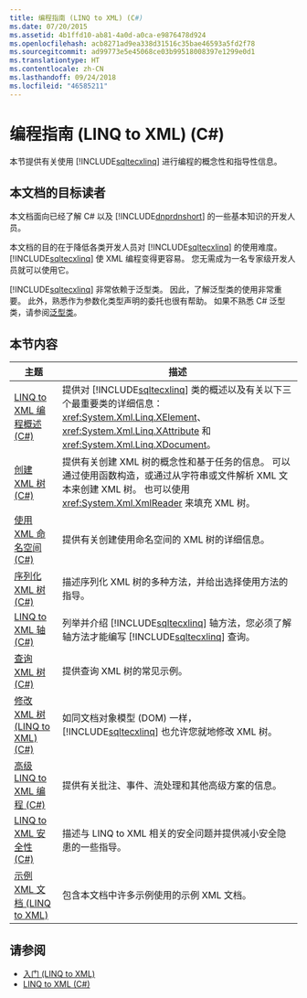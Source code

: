 ```yaml
---
title: 编程指南 (LINQ to XML) (C#)
ms.date: 07/20/2015
ms.assetid: 4b1ffd10-ab81-4a0d-a0ca-e9876478d924
ms.openlocfilehash: acb8271ad9ea338d31516c35bae46593a5fd2f78
ms.sourcegitcommit: ad99773e5e45068ce03b99518008397e1299e0d1
ms.translationtype: HT
ms.contentlocale: zh-CN
ms.lasthandoff: 09/24/2018
ms.locfileid: "46585211"
---
```

# <a name="programming-guide-linq-to-xml-c"></a>编程指南 (LINQ to XML) (C#)
本节提供有关使用 [!INCLUDE[sqltecxlinq](~/includes/sqltecxlinq-md.md)] 进行编程的概念性和指导性信息。  
  
## <a name="who-should-read-this-documentation"></a>本文档的目标读者  
 本文档面向已经了解 C# 以及 [!INCLUDE[dnprdnshort](~/includes/dnprdnshort-md.md)] 的一些基本知识的开发人员。  
  
 本文档的目的在于降低各类开发人员对 [!INCLUDE[sqltecxlinq](~/includes/sqltecxlinq-md.md)] 的使用难度。 [!INCLUDE[sqltecxlinq](~/includes/sqltecxlinq-md.md)] 使 XML 编程变得更容易。 您无需成为一名专家级开发人员就可以使用它。  
  
 [!INCLUDE[sqltecxlinq](~/includes/sqltecxlinq-md.md)] 非常依赖于泛型类。 因此，了解泛型类的使用非常重要。 此外，熟悉作为参数化类型声明的委托也很有帮助。 如果不熟悉 C# 泛型类，请参阅[泛型类](../../../../csharp/programming-guide/generics/generic-classes.md)。  
  
## <a name="in-this-section"></a>本节内容  
  
|主题|描述|  
|-----------|-----------------|  
|[LINQ to XML 编程概述 (C#)](../../../../csharp/programming-guide/concepts/linq/linq-to-xml-programming-overview.md)|提供对 [!INCLUDE[sqltecxlinq](~/includes/sqltecxlinq-md.md)] 类的概述以及有关以下三个最重要类的详细信息：<xref:System.Xml.Linq.XElement>、<xref:System.Xml.Linq.XAttribute> 和 <xref:System.Xml.Linq.XDocument>。|  
|[创建 XML 树 (C#)](../../../../csharp/programming-guide/concepts/linq/creating-xml-trees.md)|提供有关创建 XML 树的概念性和基于任务的信息。 可以通过使用函数构造，或通过从字符串或文件解析 XML 文本来创建 XML 树。 也可以使用 <xref:System.Xml.XmlReader> 来填充 XML 树。|  
|[使用 XML 命名空间 (C#)](../../../../csharp/programming-guide/concepts/linq/working-with-xml-namespaces.md)|提供有关创建使用命名空间的 XML 树的详细信息。|  
|[序列化 XML 树 (C#)](../../../../csharp/programming-guide/concepts/linq/serializing-xml-trees.md)|描述序列化 XML 树的多种方法，并给出选择使用方法的指导。|  
|[LINQ to XML 轴 (C#)](../../../../csharp/programming-guide/concepts/linq/linq-to-xml-axes.md)|列举并介绍 [!INCLUDE[sqltecxlinq](~/includes/sqltecxlinq-md.md)] 轴方法，您必须了解轴方法才能编写 [!INCLUDE[sqltecxlinq](~/includes/sqltecxlinq-md.md)] 查询。|  
|[查询 XML 树 (C#)](../../../../csharp/programming-guide/concepts/linq/querying-xml-trees.md)|提供查询 XML 树的常见示例。|  
|[修改 XML 树 (LINQ to XML) (C#)](../../../../csharp/programming-guide/concepts/linq/modifying-xml-trees-linq-to-xml.md)|如同文档对象模型 (DOM) 一样，[!INCLUDE[sqltecxlinq](~/includes/sqltecxlinq-md.md)] 也允许您就地修改 XML 树。|  
|[高级 LINQ to XML 编程 (C#)](../../../../csharp/programming-guide/concepts/linq/advanced-linq-to-xml-programming.md)|提供有关批注、事件、流处理和其他高级方案的信息。|  
|[LINQ to XML 安全性 (C#)](../../../../csharp/programming-guide/concepts/linq/linq-to-xml-security.md)|描述与 LINQ to XML 相关的安全问题并提供减小安全隐患的一些指导。|  
|[示例 XML 文档 (LINQ to XML)](../../../../csharp/programming-guide/concepts/linq/sample-xml-documents-linq-to-xml.md)|包含本文档中许多示例使用的示例 XML 文档。|  
  
## <a name="see-also"></a>请参阅

- [入门 (LINQ to XML)](../../../../csharp/programming-guide/concepts/linq/getting-started-linq-to-xml.md)  
- [LINQ to XML (C#)](../../../../csharp/programming-guide/concepts/linq/linq-to-xml.md)
